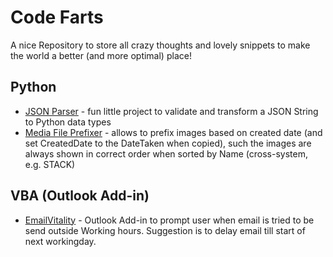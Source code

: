 # Code Farts

A nice Repository to store all crazy thoughts and lovely snippets to make the world a better (and more optimal) place!

## Python

* [JSON Parser](python/JsonParser.py) - fun little project to validate and transform a JSON String to Python data types
* [Media File Prefixer](python/MediaFilePrefixer.py) - allows to prefix images based on created date (and set CreatedDate to the DateTaken when copied), such the images are always shown in correct order when sorted by Name (cross-system, e.g. STACK)

## VBA (Outlook Add-in)

* [EmailVitality](vba/outlook-addins) - Outlook Add-in to prompt user when email is tried to be send outside Working hours. Suggestion is to delay email till start of next workingday.